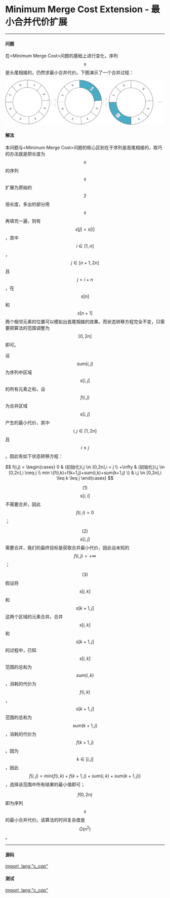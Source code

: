 # Minimum Merge Cost Extension - 最小合并代价扩展

--------

#### 问题

在&lt;Minimum Merge Cost&gt;问题的基础上进行变化，序列$$ s $$是头尾相接的，仍然求最小合并代价。下图演示了一个合并过程：

![MinimumMergeCostExtension1.svg](../res/MinimumMergeCostExtension1.svg)

#### 解法

本问题与&lt;Minimum Merge Cost&gt;问题的核心区别在于序列是首尾相接的，取巧的办法就是把长度为$$ n $$的序列$$ s $$扩展为原始的$$ 2 $$倍长度，多出的部分用$$ s $$再填充一遍，则有$$ s[j] = s[i] $$，其中$$ i \in [1,n] $$，$$ j \in [n+1,2n] $$且$$ j = i+n $$，在$$ s[n] $$和$$ s[n+1] $$两个相邻元素的位置可以模拟出首尾相接的效果。而状态转移方程完全不变，只需要把算法的范围调整为$$ [0,2n] $$即可。

设$$ sum(i,j) $$为序列中区域$$ s[i,j] $$的所有元素之和，设$$ f(i,j) $$为合并区域$$ s[i,j] $$产生的最小代价，其中$$ i,j \in [1,2n] $$且$$ i \leq j $$。因此有如下状态转移方程：

$$
f(i,j) =
\begin{cases}
0 & (初始化)i,j \in [0,2n],i = j \\
+\infty & (初始化)i,j \in [0,2n],i \neq j \\
min \{f(i,k)+f(k+1,j)+sum(i,k)+sum(k+1,j) \} & i,j \in [0,2n],i \leq k \leq j
\end{cases}
$$

$$ (1) $$ $$ s[i,i] $$不需要合并，因此$$ f(i,i) = 0 $$；

$$ (2) $$ $$ s[i,j] $$需要合并，我们的最终目标是获取合并最小代价，因此设未知的$$ f(i,j) = +\infty $$；

$$ (3) $$ 假设将$$ s[i,k] $$和$$ s[k+1,j] $$这两个区域的元素合并。合并$$ s[i,k] $$和$$ s[k+1,j] $$的过程中，已知$$ s[i,k] $$范围的总和为$$ sum(i,k) $$，消耗的代价为$$ f(i,k) $$，$$ s[k+1,j] $$范围的总和为$$ sum(k+1,j) $$，消耗的代价为$$ f(k+1,j) $$。因为$$ k \in [i,j] $$，因此$$ f(i,j) = min \{ f(i,k)+f(k+1,j)+sum(i,k)+sum(k+1,j) \} $$，选择该范围中所有结果的最小值即可；

$$ f(0,2n) $$即为序列$$ s $$的最小合并代价。该算法的时间复杂度是$$ O(n^2) $$。

--------

#### 源码

[import, lang:"c_cpp"](../../../../src/DynamicProgramming/RegionalDP/MinimumMergeCostExtension.hpp)

#### 测试

[import, lang:"c_cpp"](../../../../src/DynamicProgramming/RegionalDP/MinimumMergeCostExtension.cpp)
